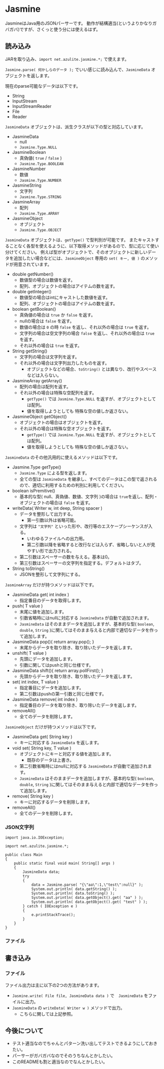 # Jasmine

JasmineはJava用のJSONパーサーです。
動作が結構適当(というよりかなりガバガバ)ですが、さくっと使う分には使えるはず。

## 読み込み

JARを取り込み、`import net.azulite.jasmine.*;` で使えます。

`Jasmine.parse( 何かしらのデータ );` でいい感じに読み込んで、`JasmineData` オブジェクトを返します。

現在のparse可能なデータは以下です。

* String
* InputStream
* InputStreamReader
* File
* Reader

`JasmineData` オブジェクトは、派生クラスが以下の型と対応しています。

* JasmineData
    * null
    * `Jasmine.Type.NULL`
* JasmineBoolean
    * 真偽値( `true` / `false` )
    * `Jasmine.Type.BOOLEAN`
* JasmineNumber
    * 数値
    * `Jasmine.Type.NUMBER`
* JasmineString
    * 文字列
    * `Jasmine.Type.STRING`
* JasmineArray
    * 配列
    * `Jasmine.Type.ARRAY`
* JasmineObject
    * オブジェクト
    * `Jasmine.Type.OBJECT`

`JasmineData` オブジェクトは、`getType()` で型判別が可能です。
またキャストすることなく各型を使えるように、以下取得メソッドがあるので、型に応じて使い分けてください。
例えば型がオブジェクトで、そのオブジェクトに新しいデータを追加したい場合などには、`JasmineObject` 専用の `set( キー, 値 )` のメソッドが用意されています。

* double getNumber()
    * 数値型の場合は数値を返す。
    * 配列、オブジェクトの場合はアイテムの数を返す。
* double getInteger()
    * 数値型の場合はintにキャストした数値を返す。
    * 配列、オブジェクトの場合はアイテムの数を返す。
* boolean getBoolean()
    * 真偽値の場合は `true` か `false` を返す。
    * nullの場合は `false` を返す。
    * 数値の場合は `0` の時 `false` を返し、それ以外の場合は `true` を返す。
    * 文字列の場合は空文字列の場合 `false` を返し、それ以外の場合は `true` を返す。
    * それ以外の場合は `true` を返す。
* String getString()
    * 文字列の場合は文字列を返す。
    * それ以外の場合は文字列出力したものを返す。
        * オブジェクトなどの場合、`toString()` とは異なり、改行やスペースなどは入らない。
* JasmineArray getArray()
    * 配列の場合は配列を返す。
    * それ以外の場合は特殊な空配列を返す。
        * `getType()` では `Jasmine.Type.NULL` を返すが、オブジェクトとしては配列。
        * 値を取得しようとしても 特殊な空の値しか返さない。
* JasmineObject getObject()
    * オブジェクトの場合はオブジェクトを返す。
    * それ以外の場合は特殊な空オブジェクトを返す。
        * `getType()` では `Jasmine.Type.NULL` を返すが、オブジェクトとしては配列。
        * 値を取得しようとしても 特殊な空の値しか返さない。

`JasmineData` のその他汎用的に使えるメソッドは以下です。

* Jasmine.Type getType()
    * `Jasmine.Type` による型を返します。
    * 全ての型は `JasmineData` を継承し、すべてのデータはこの型で返されるので、適切に利用するための判別に利用してください。
* boolean isPremitive()
    * 基本的な型( null、真偽値、数値、文字列 )の場合は `true`を返し、配列・オブジェクトの場合は `false` を返す。
* writeData( Writer w, int deep, String spacer )
    * データを整形して出力する。
        * 第一引数以外は省略可能。
    * 文字列は `"文字列"` といった形や、改行等のエスケープシーケンスが入る。
        * いわゆるファイルへの出力用。
        * 第二引数以降を省略すると改行などは入らず、省略しないと人が見やすい形で出力される。
    * 第二引数はスペーサーの数を与える。基本は0。
    * 第三引数はスペーサーの文字列を指定する。デフォルトはタブ。
* String toString()
    * JSONを整形して文字列にする。

`JasmineArray` だけが持つメソッドは以下です。

* JasmineData get( int index )
    * 指定番目のデータを取得します。
* push( T value )
    * 末尾に値を追加します。
    * 引数省略時にはnullに対応する `JasmineData` が自動で追加されます。
    * `JasmineData` はそのままデータを追加しますが、基本的な型( `boolean`, `double`, `String` )に関してはそのまま与えると内部で適切なデータを作って追加します。
* JasmineData pop(){ return array.pop(); }
    * 末尾からデータを取り除き、取り除いたデータを返します。
* unshift( T value )
    * 先頭にデータを追加します。
    * 引数に関してはpushと同じ仕様です。
* JasmineData shift(){ return array.pollFirst(); }
    * 先頭からデータを取り除き、取り除いたデータを返します。
* set( int index, T value )
    * 指定番目にデータを追加します。
    * 第二引数はpushの第一引数と同じ仕様です。
* JasmineData remove( int index )
    * 指定番目のデータを取り除き、取り除いたデータを返します。
* removeAll()
    * 全てのデータを削除します。

`JasmineObject` だけが持つメソッドは以下です。

* JasmineData get( String key )
    * キーに対応する `JasmineData` を返します。
* void set( String key, T value )
    * オブジェクトにキーと対応する値を追加します。
        * 既存のデータは上書き。
    * 第二引数省略時にはnullに対応する `JasmineData` が自動で追加されます。
    * `JasmineData` はそのままデータを追加しますが、基本的な型( `boolean`, `double`, `String` )に関してはそのまま与えると内部で適切なデータを作って追加します。
* remove( String key )
    * キーに対応するデータを削除します。
* removeAll()
    * 全てのデータを削除します。

### JSON文字列

```
import java.io.IOException;

import net.azulite.jasmine.*;

public class Main
{
	public static final void main( String[] args )
	{
		JasmineData data;
		try
		{
			data = Jasmine.parse( "{\"aa\":1,\"test\":null}" );
			System.out.println( data.getString() );
			System.out.println( data.toString() );
			System.out.println( data.getObject().get( "aa" ) );
			System.out.println( data.getObject().get( "test" ) );
		} catch ( IOException e )
		{
			e.printStackTrace();
		}
	}
}
```

### ファイル

## 書き込み

### ファイル

ファイル出力は主に以下の2つの方法があります。

* `Jasmine.write( File file, JasmineData data )` で　`JasmineData` をファイルに出力。
* `JasmineData` の `writeData( Writer w )` メソッドで出力。
    * こちらに関しては上記参照。

## 今後について

* テスト適当なのでちゃんとパターン洗い出してテストできるようにしておきたい。
* パーサーがガバガバなのでそのうちなんとかしたい。
* このREADMEも割と適当なのでなんとかしたい。
